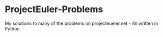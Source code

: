 # ProjectEuler-Problems
My solutions to many of the problems on projecteueler.net - All written in Python
